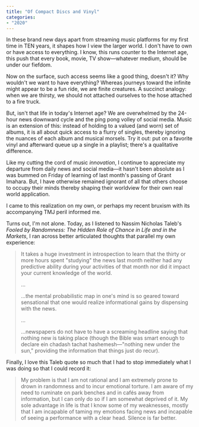 ```yaml
---
title: "Of Compact Discs and Vinyl"
categories:
- "2020"
---
```


In these brand new days apart from streaming music platforms for my first time in TEN years, it shapes how I view the larger world.  I don't have to own or have access to everything.  I know, this runs counter to the Internet age, this push that every book, movie, TV show—whatever medium, should be under our fiefdom. 

Now on the surface, such access seems like a good thing, doesn't it?  Why wouldn't we want to have everything?  Whereas journeys toward the infinite might appear to be a fun ride, we are finite creatures.  A succinct analogy: when we are thirsty, we should not attached ourselves to the hose attached to a fire truck.  

But, isn't that life in today's Internet age?  We are overwhelmed by the 24-hour news downward cycle and the ping pong volley of social media.  Music is an extension of this:  instead of holding to a valued (and worn) set of albums, it is all about quick access to a flurry of singles, thereby ignoring the nuances of each album and musical morsels.  Try it out:  put on a favorite vinyl and afterward queue up a single in a playlist; there's a qualitative difference.  

Like my cutting the cord of music *innovation*, I continue to appreciate my departure from daily news and social media—it hasn't been absolute as I was bummed on Friday of learning of last month's passing of Grant Imahara.  But, I have otherwise remained ignorant of all that others choose to occupy their minds thereby shaping their worldview for their own real world application.  

I came to this realization on my own, or perhaps my recent bruxism with its accompanying TMJ peril informed me.

Turns out, I'm not alone.  Today, as I listened to Nassim Nicholas Taleb's *Fooled by Randomness: The Hidden Role of Chance in Life and in the Markets*, I ran across better articulated thoughts that parallel my own experience:


>It takes a huge investment in introspection to learn that the thirty or more hours spent "studying" the news last month neither had any predictive ability during your activities of that month nor did it impact your current knowledge of the world.
>
>...
>
>...the mental probabilistic map in one's mind is so geared toward sensational that one would realize informational gains by dispensing with the news.
>
>...
>
>...newspapers do not have to have a screaming headline saying that nothing new is taking place (though the Bible was smart enough to declare ein chadash tachat hashemesh—"nothing new under the sun," providing the information that things just do recur).

Finally, I love this Taleb quote so much that I had to stop immediately what I was doing so that I could record it:

>My problem is that I am not rational and I am extremely prone to drown in randomness and to incur emotional torture. I am aware of my need to ruminate on park benches and in cafés away from information, but I can only do so if I am somewhat deprived of it. My sole advantage in life is that I know some of my weaknesses, mostly that I am incapable of taming my emotions facing news and incapable of seeing a performance with a clear head. Silence is far better.

